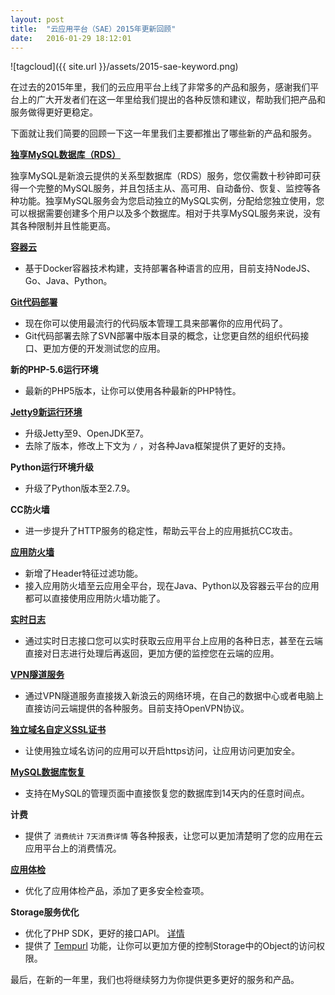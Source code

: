 ```yaml
---
layout: post
title:  "云应用平台（SAE）2015年更新回顾"
date:   2016-01-29 18:12:01
---
```


![tagcloud]({{ site.url }}/assets/2015-sae-keyword.png)

在过去的2015年里，我们的云应用平台上线了非常多的产品和服务，感谢我们平台上的广大开发者们在这一年里给我们提出的各种反馈和建议，帮助我们把产品和服务做得更好更稳定。

下面就让我们简要的回顾一下这一年里我们主要都推出了哪些新的产品和服务。

**[独享MySQL数据库（RDS）](http://www.sinacloud.com/doc/sae/php/rds.html)**

独享MySQL是新浪云提供的关系型数据库（RDS）服务，您仅需数十秒钟即可获得一个完整的MySQL服务，并且包括主从、高可用、自动备份、恢复、监控等各种功能。独享MySQL服务会为您启动独立的MySQL实例，分配给您独立使用，您可以根据需要创建多个用户以及多个数据库。相对于共享MySQL服务来说，没有其各种限制并且性能更高。

**[容器云](http://www.sinacloud.com/doc/sc2/index.html)**

- 基于Docker容器技术构建，支持部署各种语言的应用，目前支持NodeJS、Go、Java、Python。

**[Git代码部署](http://www.sinacloud.com/doc/sae/tutorial/code-deploy.html#shi-yong-git-ke-hu-duan)**

- 现在你可以使用最流行的代码版本管理工具来部署你的应用代码了。
- Git代码部署去除了SVN部署中版本目录的概念，让您更自然的组织代码接口、更加方便的开发测试您的应用。

**新的PHP-5.6运行环境**

- 最新的PHP5版本，让你可以使用各种最新的PHP特性。

**[Jetty9新运行环境](/blog.sinacloud.com/2015/12/02/java-runtime-updates.html)**

- 升级Jetty至9、OpenJDK至7。
- 去除了版本，修改上下文为 ``/`` ，对各种Java框架提供了更好的支持。

**Python运行环境升级**

- 升级了Python版本至2.7.9。

**CC防火墙**

- 进一步提升了HTTP服务的稳定性，帮助云平台上的应用抵抗CC攻击。

**[应用防火墙](/2015/12/29/upgrade-afw.html)**

- 新增了Header特征过滤功能。
- 接入应用防火墙至云应用全平台，现在Java、Python以及容器云平台的应用都可以直接使用应用防火墙功能了。

**[实时日志](http://www.sinacloud.com/doc/api.html#shi-shi-ri-zhi)**

- 通过实时日志接口您可以实时获取云应用平台上应用的各种日志，甚至在云端直接对日志进行处理后再返回，更加方便的监控您在云端的应用。

**[VPN隧道服务](http://www.sinacloud.com/doc/sae/python/cloudbridge.html)**

- 通过VPN隧道服务直接拨入新浪云的网络环境，在自己的数据中心或者电脑上直接访问云端提供的各种服务。目前支持OpenVPN协议。

**[独立域名自定义SSL证书](http://www.sinacloud.com/doc/sae/services/ssl.html)**

- 让使用独立域名访问的应用可以开启https访问，让应用访问更加安全。

**[MySQL数据库恢复](http://www.sinacloud.com/doc/sae/services/mysql.html#bei-fen-hui-fu)**

- 支持在MySQL的管理页面中直接恢复您的数据库到14天内的任意时间点。

**计费**

- 提供了 ``消费统计`` ``7天消费详情``  等各种报表，让您可以更加清楚明了您的应用在云应用平台上的消费情况。

**[应用体检](http://www.sinacloud.com/doc/sae/services/logscan.html)**

- 优化了应用体检产品，添加了更多安全检查项。

**Storage服务优化**

- 优化了PHP SDK，更好的接口API。 [详情](http://apidoc.sinaapp.com/class-sinacloud.sae.Storage.html)
- 提供了 [Tempurl](http://apidoc.sinaapp.com/source-class-sinacloud.sae.Storage.html#813-829) 功能，让你可以更加方便的控制Storage中的Object的访问权限。

最后，在新的一年里，我们也将继续努力为你提供更多更好的服务和产品。
